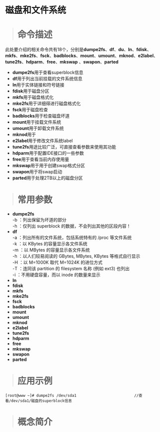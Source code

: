 # 磁盘和文件系统 #
> # 命令描述 #

此处要介绍的相关命令共有18个，分别是**dumpe2fs**、**df**、**du**、**ln**、**fdisk**、**mkfs**、**mke2fs**、**fsck**、**badblocks**、**mount**、**umount**、**mknod**、**e2label**、**tune2fs**、**hdparm**、**free**、**mkswap** 、**swapon**、**parted**
* **dumpe2fs**用于查看superblock信息
* **df**用于列出当前挂载的文件系统信息
* **ln**用于实体链接和符号链接
* **fdisk**用于磁盘分区
* **mkfs**用于磁盘格式化
* **mke2fs**用于详细得进行磁盘格式化
* **fsck**用于磁盘检查
* **badblocks**用于检查磁盘坏道
* **mount**用于挂载文件系统
* **umount**用于卸载文件系统
* **mknod**用于
* **e2label**用于修改文件系统label
* **tune2fs**用途比较广泛，可直接查看参数来使用其功能
* **hdparm**用于配置IDE接口的一些参数
* **free**用于查看当前内存使用量
* **mkswap**用于用于创建swap格式分区
* **swapon**用于将swap启动
* **parted**用于处理2TB以上的磁盘分区


> # 常用参数 #

* **dumpe2fs**  
  -b ：列出保留为坏道的部分  
  -h ：仅列出 superblock 的数据，不会列出其他的区段内容！
* **df**  
  -a ：列出所有的文件系统，包括系统特有的 /proc 等文件系统  
  -k ：以 KBytes 的容量显示各文件系统  
  -m ：以 MBytes 的容量显示各文件系统  
  -h ：以人们较易阅读的 GBytes, MBytes, KBytes 等格式自行显示  
  -H ：以 M=1000K 取代 M=1024K 的进位方式  
  -T ：连同该 partition 的 filesystem 名称 (例如 ext3) 也列出  
  -i ：不用硬盘容量，而以 inode 的数量来显示  
* **ln**
* **fdisk**
* **mkfs**
* **mke2fs**
* **fsck**
* **badblocks**
* **mount**
* **umount**
* **mknod**
* **e2label**
* **tune2fs**
* **hdparm**
* **free**
* **mkswap**
* **swapon**
* **parted**

> # 应用示例 #

```
[root@www ~]# dumpe2fs /dev/sda1                          //查看/dev/sda1/磁盘的superblock信息

```
> # 概念简介 #
